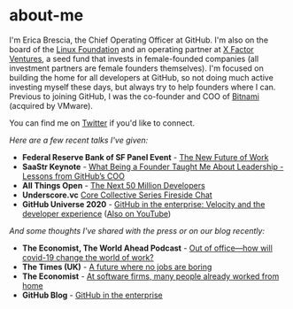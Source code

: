 # about-me

I'm Erica Brescia, the Chief Operating Officer at GitHub. I'm also on the board of the [Linux Foundation](https://www.linuxfoundation.org/) and an operating partner at [X Factor Ventures](https://www.xfactor.ventures/), a seed fund that invests in female-founded companies (all investment partners are female founders themselves). I'm focused on building the home for all developers at GitHub, so not doing much active investing myself these days, but always try to help founders where I can. Previous to joining GitHub, I was the co-founder and COO of [Bitnami](https://bitnami.com/) (acquired by VMware). 

You can find me on [Twitter](https://twitter.com/ericabrescia) if you'd like to connect.

_Here are a few recent talks I've given:_
- **Federal Reserve Bank of SF Panel Event** - [The New Future of Work](https://www.frbsf.org/fed-system/new-future-of-work/)
- **SaaStr Keynote** - [What Being a Founder Taught Me About Leadership - Lessons from GitHub’s COO](https://register.saastrannual.com/talks/what-being-a-founder-taught-me-about-leadership-lessons-from-githubs-coo/?ah=E1mTfDcc)
- **All Things Open** - [The Next 50 Million Developers](https://www.youtube.com/watch?v=poENiMjjG2U&feature=emb_logo)
- **Underscore.vc** [Core Collective Series Fireside Chat](https://underscore.vc/blog/fireside-chat-with-erica-brescia-chief-operating-officer-at-github/)
- **GitHub Universe 2020** - [GitHub in the enterprise: Velocity and the developer experience](https://githubuniverse.com/GitHub-in-the-enterprise-Velocity-and-the-developer-experience/) ([Also on YouTube](https://www.youtube.com/watch?v=Cl2QDxG4gt4&feature=youtu.be))

_And some thoughts I've shared with the press or on our blog recently:_
- **The Economist, The World Ahead Podcast** - [Out of office—how will covid-19 change the world of work?](https://www.economist.com/podcasts/2020/09/28/out-of-office-how-will-covid-19-change-the-world-of-work)
- **The Times (UK)** - [A future where no jobs are boring](https://drive.google.com/drive/u/0/folders/1_w1z_Sb8wqW1dOm9uMj_n_DppoJnkS8Z)
- **The Economist** - [At software firms, many people already worked from home](https://www.economist.com/the-world-ahead/2020/11/17/at-software-firms-many-people-already-worked-from-home?utm_medium=pr&utm_source=inf-a)
- **GitHub Blog** - [GitHub in the enterprise](https://github.blog/2020-12-09-github-in-the-enterprise/)



